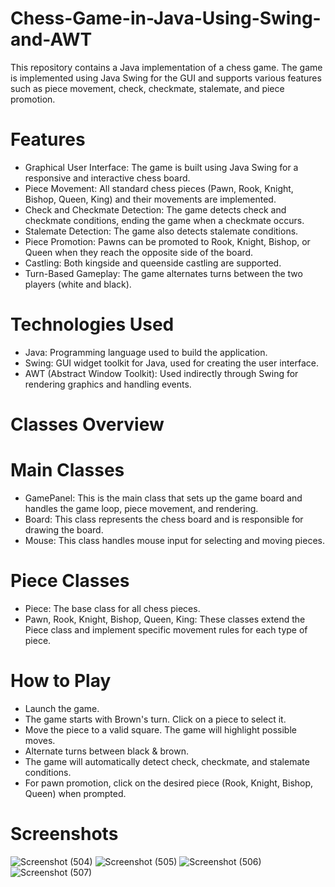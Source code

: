# Chess-Game-in-Java-Using-Swing-and-AWT

This repository contains a Java implementation of a chess game. The game is implemented using Java Swing for the GUI and supports various features such as piece movement, check, checkmate, stalemate, and piece promotion.

# Features
- Graphical User Interface: The game is built using Java Swing for a responsive and interactive chess board.
- Piece Movement: All standard chess pieces (Pawn, Rook, Knight, Bishop, Queen, King) and their movements are implemented.
- Check and Checkmate Detection: The game detects check and checkmate conditions, ending the game when a checkmate occurs.
- Stalemate Detection: The game also detects stalemate conditions.
- Piece Promotion: Pawns can be promoted to Rook, Knight, Bishop, or Queen when they reach the opposite side of the board.
- Castling: Both kingside and queenside castling are supported.
- Turn-Based Gameplay: The game alternates turns between the two players (white and black).

# Technologies Used
- Java: Programming language used to build the application.
- Swing: GUI widget toolkit for Java, used for creating the user interface.
- AWT (Abstract Window Toolkit): Used indirectly through Swing for rendering graphics and handling events.

# Classes Overview
# Main Classes
- GamePanel: This is the main class that sets up the game board and handles the game loop, piece movement, and rendering.
- Board: This class represents the chess board and is responsible for drawing the board.
- Mouse: This class handles mouse input for selecting and moving pieces.
  
# Piece Classes
- Piece: The base class for all chess pieces.
- Pawn, Rook, Knight, Bishop, Queen, King: These classes extend the Piece class and implement specific movement rules for each type of piece.
  
# How to Play
- Launch the game.
- The game starts with Brown's turn. Click on a piece to select it.
- Move the piece to a valid square. The game will highlight possible moves.
- Alternate turns between black & brown.
- The game will automatically detect check, checkmate, and stalemate conditions.
- For pawn promotion, click on the desired piece (Rook, Knight, Bishop, Queen) when prompted.

# Screenshots
![Screenshot (504)](https://github.com/NadiaSu08/Chess-Game-in-Java-Using-Swing-and-AWT/assets/171116728/ed037678-cf17-465c-81be-613636c892de) 
![Screenshot (505)](https://github.com/NadiaSu08/Chess-Game-in-Java-Using-Swing-and-AWT/assets/171116728/99b7043a-89c9-46d2-b90b-cf125abda701)
![Screenshot (506)](https://github.com/NadiaSu08/Chess-Game-in-Java-Using-Swing-and-AWT/assets/171116728/f817a424-fc2d-4d04-b606-87b2bae7d9c1)
![Screenshot (507)](https://github.com/NadiaSu08/Chess-Game-in-Java-Using-Swing-and-AWT/assets/171116728/799ed53f-4830-471f-b641-111ec9b9aa45)


